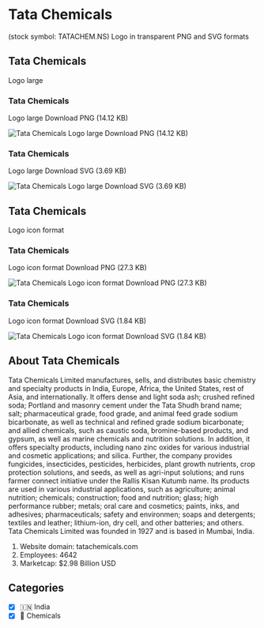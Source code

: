 # Tata Chemicals
 (stock symbol: TATACHEM.NS) Logo in transparent PNG and SVG formats

## Tata Chemicals
 Logo large

### Tata Chemicals
 Logo large Download PNG (14.12 KB)

![Tata Chemicals
 Logo large Download PNG (14.12 KB)](/img/orig/TATACHEM.NS_BIG-7e16370b.png)

### Tata Chemicals
 Logo large Download SVG (3.69 KB)

![Tata Chemicals
 Logo large Download SVG (3.69 KB)](/img/orig/TATACHEM.NS_BIG-5fc5b3dc.svg)

## Tata Chemicals
 Logo icon format

### Tata Chemicals
 Logo icon format Download PNG (27.3 KB)

![Tata Chemicals
 Logo icon format Download PNG (27.3 KB)](/img/orig/TATACHEM.NS-f5e7c38b.png)

### Tata Chemicals
 Logo icon format Download SVG (1.84 KB)

![Tata Chemicals
 Logo icon format Download SVG (1.84 KB)](/img/orig/TATACHEM.NS-20ac3173.svg)

## About Tata Chemicals


Tata Chemicals Limited manufactures, sells, and distributes basic chemistry and specialty products in India, Europe, Africa, the United States, rest of Asia, and internationally. It offers dense and light soda ash; crushed refined soda; Portland and masonry cement under the Tata Shudh brand name; salt; pharmaceutical grade, food grade, and animal feed grade sodium bicarbonate, as well as technical and refined grade sodium bicarbonate; and allied chemicals, such as caustic soda, bromine-based products, and gypsum, as well as marine chemicals and nutrition solutions. In addition, it offers specialty products, including nano zinc oxides for various industrial and cosmetic applications; and silica. Further, the company provides fungicides, insecticides, pesticides, herbicides, plant growth nutrients, crop protection solutions, and seeds, as well as agri-input solutions; and runs farmer connect initiative under the Rallis Kisan Kutumb name. Its products are used in various industrial applications, such as agriculture; animal nutrition; chemicals; construction; food and nutrition; glass; high performance rubber; metals; oral care and cosmetics; paints, inks, and adhesives; pharmaceuticals; safety and environmen; soaps and detergents; textiles and leather; lithium-ion, dry cell, and other batteries; and others. Tata Chemicals Limited was founded in 1927 and is based in Mumbai, India.

1. Website domain: tatachemicals.com
2. Employees: 4642
3. Marketcap: $2.98 Billion USD


## Categories
- [x] 🇮🇳 India
- [x] 🧪 Chemicals
